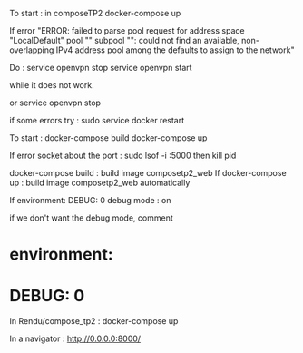 To start : in composeTP2
docker-compose up

If error "ERROR: failed to parse pool request for address space "LocalDefault" pool "" subpool "": could not find an available, non-overlapping IPv4 address pool among the defaults to assign to the network"

Do : 
service openvpn stop
service openvpn start

while it does not work.

or
service openvpn stop

if some errors try : 
sudo service docker restart


To start : 
docker-compose build
docker-compose up

If error socket about the port : 
sudo lsof -i :5000
then
kill pid




docker-compose build : build image composetp2_web
If docker-compose up : build image composetp2_web automatically

If environment:
      DEBUG: 0
debug mode : on 

if we don't want the debug mode, comment 
# environment:
#       DEBUG: 0














In Rendu/compose_tp2 :
docker-compose up

In a navigator : 
http://0.0.0.0:8000/